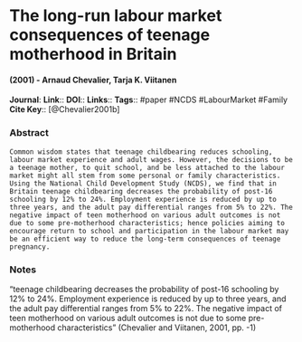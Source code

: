 # The long-run labour market consequences of teenage motherhood in Britain
#### (2001) - Arnaud Chevalier, Tarja K. Viitanen
**Journal**: 
**Link**:: 
**DOI**:: 
**Links**:: 
**Tags**:: #paper #NCDS #LabourMarket #Family 
**Cite Key**:: [@Chevalier2001b]

### Abstract

```
Common wisdom states that teenage childbearing reduces schooling, labour market experience and adult wages. However, the decisions to be a teenage mother, to quit school, and be less attached to the labour market might all stem from some personal or family characteristics. Using the National Child Development Study (NCDS), we find that in Britain teenage childbearing decreases the probability of post-16 schooling by 12% to 24%. Employment experience is reduced by up to three years, and the adult pay differential ranges from 5% to 22%. The negative impact of teen motherhood on various adult outcomes is not due to some pre-motherhood characteristics; hence policies aiming to encourage return to school and participation in the labour market may be an efficient way to reduce the long-term consequences of teenage pregnancy.
```

### Notes

“teenage childbearing decreases the probability of post-16 schooling by 12% to 24%. Employment experience is reduced by up to three years, and the adult pay differential ranges from 5% to 22%. The negative impact of teen motherhood on various adult outcomes is not due to some pre-motherhood characteristics” (Chevalier and Viitanen, 2001, pp. -1)